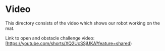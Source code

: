 Video
====

This directory consists of the video which shows our robot working on the mat.

Link to open and obstacle challenge video: [https://youtube.com/shorts/XQ2UcSSjUKA?feature=shared)
